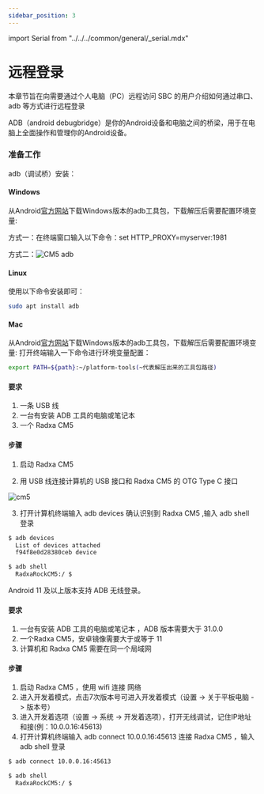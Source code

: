 ```yaml
---
sidebar_position: 3
---
```


import Serial from "../../../common/general/\_serial.mdx"

# 远程登录

本章节旨在向需要通过个人电脑（PC）远程访问 SBC 的用户介绍如何通过串口、adb 等方式进行远程登录

<Tabs queryString="target">

<TabItem value="serial" label="串口登录">

<Serail platform="rk" model="nx5"/>

</TabItem>

<TabItem value="adb" label="adb登录">

ADB（android debugbridge）是你的Android设备和电脑之间的桥梁，用于在电脑上全面操作和管理你的Android设备。

### 准备工作

adb（调试桥）安装：

#### Windows

从Android[官方网站](https://developer.android.google.cn/)下载Windows版本的adb工具包，下载解压后需要配置环境变量:

方式一：在终端窗口输入以下命令：set HTTP_PROXY=myserver:1981

方式二：![CM5 adb](/img/cm5/cm5-install-adb.webp)

#### Linux

使用以下命令安装即可：

```bash
sudo apt install adb
```

#### Mac

从Android[官方网站](https://developer.android.google.cn/)下载Windows版本的adb工具包，下载解压后需要配置环境变量:
打开终端输入一下命令进行环境变量配置：

```bash
export PATH=${path}:~/platform-tools(~代表解压出来的工具包路径)
```

<Tabs queryString="target">

<TabItem value="line_adb" label="有线登录">

#### 要求

1. 一条 USB 线
2. 一台有安装 ADB 工具的电脑或笔记本
3. 一个 Radxa CM5

#### 步骤

1. 启动 Radxa CM5

2. 用 USB 线连接计算机的 USB 接口和 Radxa CM5 的 OTG Type C 接口

![cm5](/img/cm5/cm5io-otg-connect.webp)

3. 打开计算机终端输入 adb devices 确认识别到 Radxa CM5 ,输入 adb shell 登录

```bash
$ adb devices
  List of devices attached
  f94f8e0d28380ceb device

$ adb shell
  RadxaRockCM5:/ $
```

</TabItem>

<TabItem value="wireless_adb" label="无线登录">

Android 11 及以上版本支持 ADB 无线登录。

#### 要求

1. 一台有安装 ADB 工具的电脑或笔记本 ，ADB 版本需要大于 31.0.0
2. 一个Radxa CM5，安卓镜像需要大于或等于 11
3. 计算机和 Radxa CM5 需要在同一个局域网

#### 步骤

1. 启动 Radxa CM5 ，使用 wifi 连接 网络
2. 进入开发着模式，点击7次版本号可进入开发着模式（设置 -> 关于平板电脑 -> 版本号）
3. 进入开发着选项（设置 -> 系统 -> 开发着选项），打开无线调试，记住IP地址和接(例：10.0.0.16:45613)
4. 打开计算机终端输入 adb connect 10.0.0.16:45613 连接 Radxa CM5 ，输入 adb shell 登录

```bash
$ adb connect 10.0.0.16:45613

$ adb shell
  RadxaRockCM5:/ $
```

</TabItem>

</Tabs>

</TabItem>

</Tabs>

